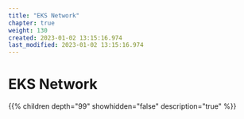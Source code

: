 ```yaml
---
title: "EKS Network"
chapter: true
weight: 130
created: 2023-01-02 13:15:16.974
last_modified: 2023-01-02 13:15:16.974
---
```


# EKS Network

{{% children depth="99" showhidden="false" description="true" %}}
